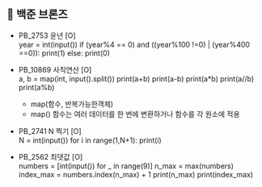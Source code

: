 ## 📝 백준 브론즈 
- PB_2753 윤년 [O]  
year = int(input())
if (year%4 == 0) and ((year%100 !=0) | (year%400 ==0)):
  print(1)
else: print(0)

- PB_10869 사칙연산 [O]  
a, b = map(int, input().split())
print(a+b)
print(a-b)
print(a*b)
print(a//b)
print(a%b)
  - map(함수, 반복가능한객체)
  - map() 함수는 여러 데이터를 한 번에 변환하거나 함수를 각 원소에 적용

- PB_2741 N 찍기 [O]  
N = int(input())
for i in range(1,N+1):
  print(i)

- PB_2562 최댓값 [O]  
numbers = [int(input()) for _ in range(9)]
n_max = max(numbers)
index_max = numbers.index(n_max) + 1
print(n_max)
print(index_max)

